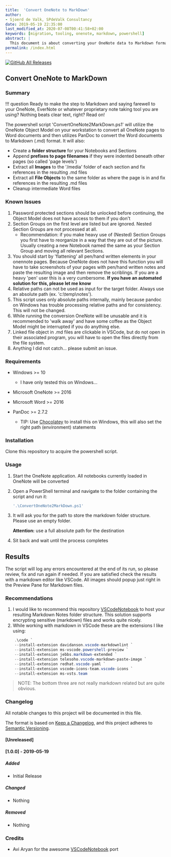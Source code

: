 ```yaml
---
title:  'Convert OneNote to MarkDown'
author:
- Sjoerd de Valk, SPdeValk Consultancy
date: 2019-05-19 22:35:00
last_modified_at: 2020-07-08T00:41:58+02:00
keywords: [migration, tooling, onenote, markdown, powershell]
abstract: |
  This document is about converting your OneNote data to Markdown format.
permalink: /index.html
---
```

[![GitHub All Releases](https://img.shields.io/github/downloads/SjoerdV/ConvertOneNote2MarkDown/total.svg)](https://github.com/SjoerdV/ConvertOneNote2MarkDown/releases)

## Convert OneNote to MarkDown

### Summary

!!! question Ready to make the step to Markdown and saying farewell to your OneNote, EverNote or whatever proprietary note taking tool you are using? Nothing beats clear text, right? Read on!

The powershell script 'ConvertOneNote2MarkDown.ps1' will utilize the OneNote Object Model on your workstation to convert all OneNote pages to Word documents and then utilizes PanDoc to convert the Word documents to Markdown (.md) format. It will also:

* Create a **folder structure** for your Notebooks and Sections
* Append **prefixes to page filenames** if they were indented beneath other pages (so called 'page levels')
* Extract all **Images** to the '/media' folder of each section and fix references in the resulting .md files
* Extract all **File Objects** to the same folder as where the page is in and fix references in the resulting .md files
* Cleanup intermediate Word files

### Known Issues

1. Password protected sections should be unlocked before continuing, the Object Model does not have access to them if you don't
1. Section Groups on the first level are listed but are ignored. Nested Section Groups are not processed at all.
    * Recommendation: if you make heavy use of (Nested) Section Groups you first have to reorganize in a way that they are out of the picture. Usually creating a new Notebook named the same as your Section Group and moving all relevant Sections.
1. You should start by 'flattening' all pen/hand written elements in your onennote pages. Because OneNote does not have this function you will have to take screenshots of your pages with pen/hand written notes and paste the resulting image and then remove the scriblings. If you are a heavy 'pen' user this is a very cumbersome. **If you have an automated solution for this, please let me know**
1. Relative paths can not be used as input for the target folder. Always use an absolute path (ex. 'c:\temp\notes').
1. This script uses only absolute paths internally, mainly because pandoc on Windows has trouble processing relative paths and for consistency. This will not be changed.
1. While running the conversion OneNote will be unusable and it is recommended to 'walk away' and have some coffee as the Object Model might be interrupted if you do anything else.
1. Linked file object in .md files are clickable in VSCode, but do not open in their associated program, you will have to open the files directly from the file system.
1. Anything I did not catch... please submit an issue.

### Requirements

* Windows >= 10

  * I have only tested this on Windows...

* Microsoft OneNote >= 2016

* Microsoft Word >= 2016

* PanDoc >= 2.7.2

  * TIP: Use [Chocolatey](https://chocolatey.org/docs/installation#install-with-powershellexe) to install this on Windows, this will also set the right path (environment) statements

### Installation

Clone this repository to acquire the powershell script.

### Usage

1. Start the OneNote application. All notebooks currently loaded in OneNote will be converted
1. Open a PowerShell terminal and navigate to the folder containing the script and run it:

    ```powershell
    '.\ConvertOneNote2MarkDown.ps1'
    ```

1. It will ask you for the path to store the markdown folder structure. Please use an empty folder.

    **Attention:** use a full absolute path for the destination

1. Sit back and wait until the process completes

## Results

The script will log any errors encountered at the end of its run, so please review, fix and run again if needed.
If you are satisfied check the results with a markdown editor like VSCode. All images should popup just right in the Preview Pane for Markdown files.

### Recommendations

1. I would like to recommend this repository [VSCodeNotebook](https://github.com/aviaryan/VSCodeNotebook) to host your resulting Markdown Notes folder structure. This solution supports encrypting sensitive (markdown) files and works quite nicely.
1. While working with markdown in VSCode these are the extensions I like using:

```powershell
    .\code `
    --install-extension davidanson.vscode-markdownlint `
    --install-extension ms-vscode.powershell-preview `
    --install-extension jebbs.markdown-extended `
    --install-extension telesoho.vscode-markdown-paste-image `
    --install-extension redhat.vscode-yaml `
    --install-extension vscode-icons-team.vscode-icons `
    --install-extension ms-vsts.team
```

> NOTE: The bottom three are not really markdown related but are quite obvious.

### Changelog

All notable changes to this project will be documented in this file.

The format is based on [Keep a Changelog](https://keepachangelog.com/en/1.0.0/),
and this project adheres to [Semantic Versioning](https://semver.org/spec/v2.0.0.html).

#### [Unreleased]

#### [1.0.0] - 2019-05-19

##### Added

* Initial Release

##### Changed

* Nothing

##### Removed

* Nothing

### Credits

* Avi Aryan for the awesome [VSCodeNotebook](https://github.com/aviaryan/VSCodeNotebook) port
